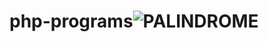 # php-programs![PALINDROME](https://user-images.githubusercontent.com/91467464/205977044-894ca7d5-5859-481b-b98a-67defcb757b6.png)
